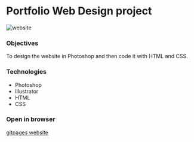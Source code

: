 # Portfolio Web Design project

![website](https://user-images.githubusercontent.com/17016297/46758661-04f19480-cc93-11e8-842f-21a30010752d.png)

### Objectives

To design the website in Photoshop and then code it with HTML and CSS.

### Technologies

* Photoshop
* Illustrator
* HTML
* CSS

### Open in browser

[gitpages website](https://nomi811.github.io/milestone-portfolio/)
